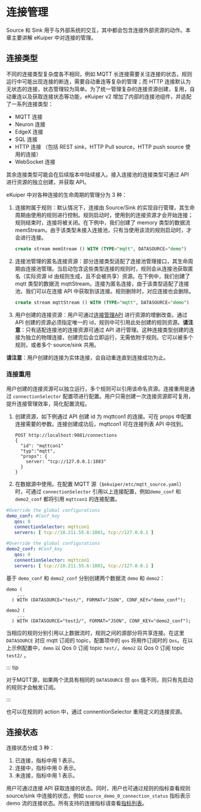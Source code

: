# 连接管理

Source 和 Sink 用于与外部系统的交互，其中都会包含连接外部资源的动作。本章主要讲解 eKuiper 中对连接的管理。

## 连接类型

不同的连接类型复杂度各不相同，例如 MQTT 长连接需要关注连接的状态，规则运行中可能出现连接的断连，需要自动重连等复杂的管理；而
HTTP 连接默认为无状态的连接，状态管理较为简单。为了统一管理复杂的连接资源创建，复用，自动重连以及获取连接状态等功能，eKuiper
v2 增加了内部的连接池组件，并适配了一系列连接类型：

- MQTT 连接
- Neuron 连接
- EdgeX 连接
- SQL 连接
- HTTP 连接 （包括 REST sink，HTTP Pull source，HTTP push source 使用的连接）
- WebSocket 连接

其余连接类型可能会在后续版本中陆续接入。接入连接池的连接类型可通过 API 进行资源的独立创建，并获取 API。

eKuiper 中对各种连接的生命周期的管理分为 3 种：

1. 连接附属于规则：默认情况下，连接由 Source/Sink 的实现自行管理，其生命周期由使用的规则进行控制。规则启动时，使用到的连接资源才会开始连接；规则结束时，连接将被关闭。在下例中，我们创建了
   memory 类型的数据流 memStream。由于该类型未接入连接池，只有当使用该流的规则启动时，才会进行连接。

    ```sql
    create stream memStream () WITH (TYPE="mqtt", DATASOURCE="demo")
    ```

2. 连接池管理的匿名连接资源：部分连接类型适配了连接池管理接口，其生命周期由连接池管理。当启动包含这些类型连接的规则时，规则会从连接池获取匿名（实际资源
   id 由规则生成，且不会被共享）资源。在下例中，我们创建了 mqtt 类型的数据流 mqttStream。连接为匿名连接，由于该类型适配了连接池，我们可以在连接
   API 中获取到该连接。规则删除时，对应连接也会删除。

    ```sql
    create stream mqttStream () WITH (TYPE="mqtt", DATASOURCE="demo")
    ```

3. 用户创建的连接资源：用户可通过[连接管理API](../../api/restapi/connection.md) 进行资源的增删改查。通过 API 创建的资源必须指定唯一的
   id，规则中可引用此处创建的规则资源。**请注意**：只有适配连接池的连接资源可通过 API
   进行管理。这种连接类型创建的连接为独立的物理连接，创建完后会立即运行，无需依附于规则。它可以被多个规则，或者多个
   source/sink 共用。

**请注意**：用户创建的连接为实体连接，会自动重连直到连接成功为止。

### 连接重用

用户创建的连接资源可以独立运行，多个规则可以引用该命名资源。连接重用是通过 `connectionSelector`
配置项进行配置。用户只需创建一次连接资源即可复用，提升连接管理效率，简化配置流程。

1. 创建资源，如下例通过 API 创建 id 为 mqttcon1 的连接。可在 props 中配置连接需要的参数。连接创建成功后，mqttcon1 可在连接列表
   API 中找到。

    ```shell
    POST http://localhost:9081/connections
    {
      "id": "mqttcon1"
      "typ":"mqtt",
      "props": {
        server: "tcp://127.0.0.1:1883"
      }
    }
    ```

2. 在数据源中使用。在配置 MQTT 源（`$ekuiper/etc/mqtt_source.yaml`）时，可通过 `connectionSelector`
   引用以上连接配置，例如`demo_conf` 和 `demo2_conf` 都将引用 `mqttcon1` 的连接配置。

```yaml
#Override the global configurations
demo_conf: #Conf_key
   qos: 0
   connectionSelector: mqttcon1
   servers: [ tcp://10.211.55.6:1883, tcp://127.0.0.1 ]

#Override the global configurations
demo2_conf: #Conf_key
   qos: 0
   connentionSelector: mqttcon1
   servers: [ tcp://10.211.55.6:1883, tcp://127.0.0.1 ]
```

基于 `demo_conf` 和 `demo2_conf` 分别创建两个数据流 `demo` 和 `demo2`：

```text
demo (
    ...
  ) WITH (DATASOURCE="test/", FORMAT="JSON", CONF_KEY="demo_conf");

demo2 (
    ...
  ) WITH (DATASOURCE="test2/", FORMAT="JSON", CONF_KEY="demo2_conf");

```

当相应的规则分别引用以上数据流时，规则之间的源部分将共享连接。在这里 `DATASOURCE` 对应 mqtt 订阅的 topic，配置项中的 `qos`
将用作订阅时的 `Qos`。在以上示例配置中，`demo` 以 Qos 0 订阅 topic `test/`，`demo2` 以 Qos 0 订阅 topic `test2/` 。

::: tip

对于MQTT源，如果两个流具有相同的 `DATASOURCE` 但 `qos` 值不同，则只有先启动的规则才会触发订阅。

:::

也可以在规则的 action 中，通过 connentionSelector 重用定义的连接资源。

## 连接状态

连接状态分成 3 种：

1. 已连接，指标中用 1 表示。
2. 连接中，指标中用 0 表示。
3. 未连接，指标中用 1 表示。

用户可通过连接 API 获取连接的状态。同时，用户也可通过规则的指标查看规则 source/sink
中连接的状态，例如 `source_demo_0_connection_status` 指标表示 demo
流的连接状态。所有支持的连接指标请查看[指标列表](../../operation/usage/monitor_with_prometheus.md#运行指标)。
